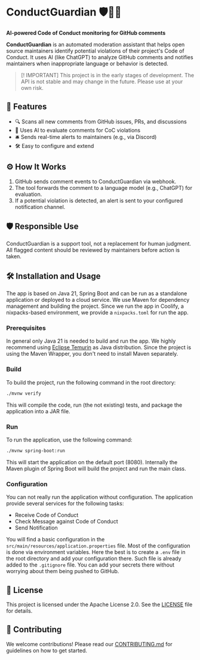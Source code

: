 # ConductGuardian 🛡🤬🤖
**AI-powered Code of Conduct monitoring for GitHub comments**

**ConductGuardian** is an automated moderation assistant that helps open source maintainers identify potential violations of their project's Code of Conduct.
It uses AI (like ChatGPT) to analyze GitHub comments and notifies maintainers when inappropriate language or behavior is detected.

> [! IMPORTANT]
> This project is in the early stages of development.
> The API is not stable and may change in the future.
> Please use at your own risk.

## 🚀 Features

- 🔍 Scans all new comments from GitHub issues, PRs, and discussions
- 🤖 Uses AI to evaluate comments for CoC violations
- 🛎️ Sends real-time alerts to maintainers (e.g., via Discord)
- 🛠️ Easy to configure and extend


## ⚙️ How It Works

1. GitHub sends comment events to ConductGuardian via webhook.
2. The tool forwards the comment to a language model (e.g., ChatGPT) for evaluation.
3. If a potential violation is detected, an alert is sent to your configured notification channel.

## 🛡️ Responsible Use

ConductGuardian is a support tool, not a replacement for human judgment.
All flagged content should be reviewed by maintainers before action is taken.

## 🛠️ Installation and Usage

The app is based on Java 21, Spring Boot and can be run as a standalone application or deployed to a cloud service.
We use Maven for dependency management and building the project.
Since we run the app in Coolify, a nixpacks-based environment, we provide a `nixpacks.toml` for run the app.

### Prerequisites

In general only Java 21 is needed to build and run the app.
We highly recommend using [Eclipse Temurin](https://adoptium.net/de/) as Java distribution.
Since the project is using the Maven Wrapper, you don't need to install Maven separately.

### Build

To build the project, run the following command in the root directory:
```bash
./mvnw verify
```

This will compile the code, run (the not existing) tests, and package the application into a JAR file.

### Run

To run the application, use the following command:
```bash
./mvnw spring-boot:run
```

This will start the application on the default port (8080).
Internally the Maven plugin of Spring Boot will build the project and run the main class.

### Configuration

You can not really run the application without configuration.
The application provide several services for the following tasks:

- Receive Code of Conduct
- Check Message against Code of Conduct
- Send Notification

You will find a basic configuration in the `src/main/resources/application.properties` file.
Most of the configuration is done via environment variables.
Here the best is to create a `.env` file in the root directory and add your configuration there.
Such file is already added to the `.gitignore` file.
You can add your secrets there without worrying about them being pushed to GitHub.

## 📄 License

This project is licensed under the Apache License 2.0.
See the [LICENSE](LICENSE) file for details.

## 🤝 Contributing
We welcome contributions!
Please read our [CONTRIBUTING.md](CONTRIBUTING.md) for guidelines on how to get started.